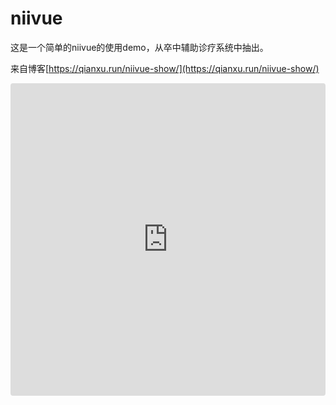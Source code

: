 # niivue 

这是一个简单的niivue的使用demo，从卒中辅助诊疗系统中抽出。

来自博客[https://qianxu.run/niivue-show/](https://qianxu.run/niivue-show/)

<iframe src="https://codesandbox.io/p/github/qxdn/niivue-demo-qxdn/draft/agitated-meadow?embed=1&file=%2Fsrc%2Fniivue.tsx"
     style="width:100%; height: 500px; border:0; border-radius: 4px; overflow:hidden;"
     title="qxdn/niivue-demo-qxdn/draft/agitated-meadow"
     allow="accelerometer; ambient-light-sensor; camera; encrypted-media; geolocation; gyroscope; hid; microphone; midi; payment; usb; vr; xr-spatial-tracking"
     sandbox="allow-forms allow-modals allow-popups allow-presentation allow-same-origin allow-scripts"
   ></iframe>